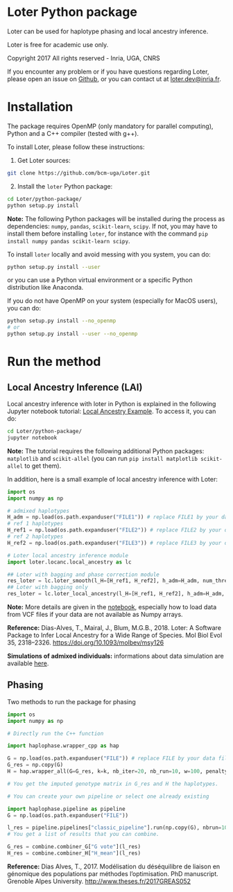 # Loter Python package

Loter can be used for haplotype phasing and local ancestry inference.

Loter is free for academic use only.

Copyright 2017 All rights reserved - Inria, UGA, CNRS

If you encounter any problem or if you have questions regarding Loter, 
please open an issue on [Github](https://github.com/bcm-uga/Loter.git), 
or you can contact ut at <loter.dev@inria.fr>.

# Installation

The package requires OpenMP (only mandatory for parallel computing), Python and a C++ compiler (tested with g++).

To install Loter, please follow these instructions:

1. Get Loter sources:
```bash
git clone https://github.com/bcm-uga/Loter.git
```

2. Install the `loter` Python package:
```bash
cd Loter/python-package/
python setup.py install
```

**Note:** The following Python packages will be installed during the process 
as dependencies: `numpy`, `pandas`, `scikit-learn`, `scipy`. If not, you may have to
install them before installing `loter`, for instance with the command 
`pip install numpy pandas scikit-learn scipy`.

To install `loter` locally and avoid messing with you system, you can do:
```bash
python setup.py install --user
```
or you can use a Python virtual environment or a specific Python distribution like Anaconda.

If you do not have OpenMP on your system (especially for MacOS users), you can do:
```bash
python setup.py install --no_openmp
# or
python setup.py install --user --no_openmp
```


# Run the method

## Local Ancestry Inference (LAI)

Local ancestry inference with loter in Python is explained in the following Jupyter notebook tutorial: 
[Local Ancestry Example](./Local_Ancestry_Example.ipynb). To access it, you can do:
```bash
cd Loter/python-package/
jupyter notebook
```

**Note:** The tutorial requires the following additional Python packages: `matplotlib` and `scikit-allel` 
(you can run `pip install matplotlib scikit-allel` to get them).

In addition, here is a small example of local ancestry inference with Loter:
```python
import os
import numpy as np

# admixed haplotypes
H_adm = np.load(os.path.expanduser("FILE1")) # replace FILE1 by your data file name
# ref 1 haplotypes
H_ref1 = np.load(os.path.expanduser("FILE2")) # replace FILE2 by your data file name
# ref 2 haplotypes
H_ref2 = np.load(os.path.expanduser("FILE3")) # replace FILE3 by your data file name

# Loter local ancestry inference module
import loter.locanc.local_ancestry as lc

## Loter with bagging and phase correction module
res_loter = lc.loter_smooth(l_H=[H_ref1, H_ref2], h_adm=H_adm, num_threads=8) ## set the number of threads
## Loter with bagging only
res_loter = lc.loter_local_ancestry(l_H=[H_ref1, H_ref2], h_adm=H_adm, num_threads=8) ## set the number of threads
```

**Note:** More details are given in the [notebook](./Local_Ancestry_Example.ipynb), 
especially how to load data from VCF files if your data are not available as Numpy arrays.

**Reference:** Dias-Alves, T., Mairal, J., Blum, M.G.B., 2018. Loter: A Software Package to Infer Local Ancestry for a Wide Range of Species. Mol Biol Evol 35, 2318–2326. https://doi.org/10.1093/molbev/msy126

**Simulations of admixed individuals:** informations about data simulation are available  [here](https://github.com/BioShock38/aede).


## Phasing

Two methods to run the package for phasing

```python
import os
import numpy as np

# Directly run the C++ function

import haplophase.wrapper_cpp as hap

G = np.load(os.path.expanduser("FILE")) # replace FILE by your data file name
G_res = np.copy(G)
H = hap.wrapper_all(G=G_res, k=k, nb_iter=20, nb_run=10, w=100, penalty=2.0)

# You get the imputed genotype matrix in G_res and H the haplotypes.
```

```python
# You can create your own pipeline or select one already existing

import haplophase.pipeline as pipeline
G = np.load(os.path.expanduser("FILE"))

l_res = pipeline.pipelines["classic_pipeline"].run(np.copy(G), nbrun=10, nb_iter=20, nb_run=10, w=100, penalty=2.0)
# You get a list of results that you can combine.

G_res = combine.combiner_G["G vote"](l_res)
H_res = combine.combiner_H["H_mean"](l_res)
```

**Reference:** Dias Alves, T., 2017. Modélisation du déséquilibre de liaison en génomique des  populations par méthodes l’optimisation. PhD manuscript. Grenoble Alpes University. http://www.theses.fr/2017GREAS052
